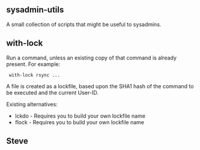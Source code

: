 
sysadmin-utils
--------------

A small collection of scripts that might be useful to sysadmins.


with-lock
---------

Run a command, unless an existing copy of that command is already present.
For example:

     with-lock rsync ...

A file is created as a lockfile, based upon the SHA1 hash of the command to
be executed and the current User-ID.

Existing alternatives:

 * lckdo - Requires you to build your own lockfile name
 * flock - Requires you to build your own lockfile name



Steve
-- 